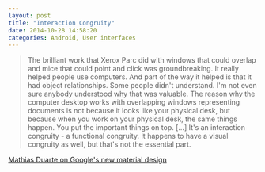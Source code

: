 ```yaml
---
layout: post
title: "Interaction Congruity"
date: 2014-10-28 14:58:20
categories: Android, User interfaces
---
```

> The brilliant work that Xerox Parc did with windows that could overlap and mice that could point and click was groundbreaking. It really helped people use computers. And part of the way it helped is that it had object relationships. Some people didn't understand. I'm not even sure anybody understood why that was valuable. 
The reason why the computer desktop works with overlapping windows representing documents is not because it looks like your physical desk, but because when you work on your physical desk, the same things happen. You put the important things on top. [...] It's an interaction congruity - a functional congruity. It happens to have a visual congruity as well, but that's not the essential part. 

[Mathias Duarte on Google's new material design](http://www.theverge.com/2014/10/15/6982167/google-android-5-0-l-lollipop-announcement-release)